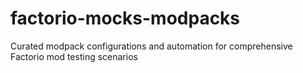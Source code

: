 # factorio-mocks-modpacks
Curated modpack configurations and automation for comprehensive Factorio mod testing scenarios
